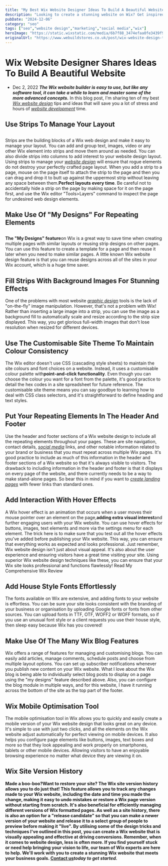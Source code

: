```yaml
---
title: "My Best Wix Website Designer Ideas To Build A Beautiful Website"
description: "Looking to create a stunning website on Wix? Get inspired by our best Wix website designer ideas and build a beautiful online presence effortlessly."
pubDate: "2024-12-06"
category: "seo"
tags: ["seo","website design","marketing","social media","wix"]
heroImage: "https://static.wixstatic.com/media/6b7f88_3474efaa0fe3439f9a5fd41a2d28c55a~mv2.jpg/v1/fill/w_740,h_420,al_c,q_90,usm_0.66_1.00_0.01,enc_avif,quality_auto/6b7f88_3474efaa0fe3439f9a5fd41a2d28c55a~mv2.jpg"
originalUrl: "https://www.webuildstores.co.uk/post/wix-website-design-tips"
---
```


# Wix Website Designer Shares Ideas To Build A Beautiful Website
 * Dec 2, 2022
**_The Wix website builder is easy to use, but like any software tool, it can take a while to learn and master some of the more advanced concepts._**
In this blog post, I'm sharing ten of my best [_Wix website design_](https://www.webuildstores.co.uk/wix-website-design) tips and ideas that will save you a lot of stress and hours of [_website development_](https://www.webuildstores.co.uk/website-development) time.
##
## Use Strips To Manage Your Layout
##
Strips are the building blocks of a Wix web design and make it easy to manage your layout.
You can add and group text, images, video or any other Wix element into strips and move them around as needed. You can also divide strips into columns to add interest to your website design layout.
Using strips to manage your [_website design_](https://www.webuildstores.co.uk/website-design) will ensure that rogue elements do not destroy your perfectly crafted page layout.
When you add a strip to a page, mouse on the page itself to attach the strip to the page and then you can drag and drop it to butt up against the uppermost strip without leaving any space between them.**Perfect layouts every time**.
Be careful not to accidentally hide a strip on the page by making space for it on the page first, and use the Wix editor "Tools>Layers" command to inspect the page for undesired web design elements.
##
## Make Use Of "My Designs" For Repeating Elements
##
**The "My Designs" feature**on Wix is a great way to save time when creating multiple pages with similar layouts or reusing strip designs on other pages.
You can use this feature to create a template for a page and then reuse it later when you need to make similar pages. A little known Wix website design feature is that you can reuse designs across all of the sites in your Wix account, which is a huge time saver.
##
## Fill Strips With Background Images For Stunning Effects
One of the problems with most website [_graphic design_](https://www.webuildstores.co.uk/graphic-design) tools is the lack of "on-the-fly" image manipulation. However, that's not a problem with Wix!
Rather than inserting a large image into a strip, you can use the image as a background fill to automatically scale and resize according to the strip size displayed.
This way, you get glorious full-width images that don't lose resolution when resized for different devices.
## Use The Customisable Site Theme To Maintain Colour Consistency
The Wix editor doesn't use CSS (cascading style sheets) to maintain the site colours and font choices on a website. Instead, it uses a customisable colour palette with**point-and-click functionality**.
Even though you can choose the colour you want for a font from the palette, it's good practice to detail the hex codes in a site spreadsheet for future reference.
The customisable site theme means you can say goodbye to learning how to deal with CSS class selectors, and it's straightforward to define heading and text styles.
## Put Your Repeating Elements In The Header And Footer
Use the header and footer sections of a Wix website design to include all the repeating elements throughout your pages.
These are site navigation, contact details, [_social media_](https://www.webuildstores.co.uk/social-media-plans) links, and other notable information related to your brand or business that you must repeat across multiple Wix pages.
It's good practice to include as much of this information in the header and footer sections of a Wix website so that it's always visible to visitors.
The drawback to including information in the header and footer is that it displays on every page of the website, and there currently needs to be a way to make stand-alone pages. So bear this in mind if you want to [_create landing pages_](https://www.webuildstores.co.uk/post/facebook-lead-generation) with fewer links than standard ones.
## Add Interaction With Hover Effects
A Wix hover effect is an animation that occurs when a user moves their mouse pointer over an element on the page,**adding extra visual interest**and further engaging users with your Wix website.
You can use hover effects for buttons, images, text elements and more via the settings menu for each element.
The trick here is to make sure that you test out all the hover effects you've added before publishing your Wix website. This way, you can ensure that everything works as expected and looks professional.
Just remember, Wix website design isn't just about visual appeal. It's also about the user experience and ensuring visitors have a great time visiting your site. Using superior Wix website design techniques like these, you can ensure that your Wix site looks professional and functions flawlessly!
[](https://www.webuildstores.co.uk/wix-review)
Read My Comprehensive Wix Review
## Add House Style Fonts Effortlessly
The fonts available on Wix are extensive, and adding fonts to your website is effortless. You can be sure your site looks consistent with the branding of your business or organisation by uploading Google fonts or fonts from other sources.
You can upload fonts in TTF, OTF, WOFF2 or WOFF formats, so if you use an unusual font style or a client requests you use their house style, then sleep easy because Wix has you covered!
## Make Use Of The Many Wix Blog Features
Wix offers a range of features for managing and customising blogs. You can easily add articles, manage comments, schedule posts and choose from multiple layout options. You can set up subscriber notifications whenever you publish new content on your Wix website.
What I love about the Wix blog is being able to individually select blog posts to display on a page using the "my designs" feature described above. Also, you can configure the blog module in multiple ways, and for this website, I have it running across the bottom of the site as the top part of the footer.
## Wix Mobile Optimisation Tool
The mobile optimisation tool in Wix allows you to quickly and easily create a mobile version of your Wix website design that looks great on any device. It's simple to use with just two clicks, and all the elements on the Wix website adjust automatically for perfect viewing on mobile devices.
It also helps you configure page elements like buttons, images, text boxes and more so that they look appealing and work properly on smartphones, tablets or other mobile devices. Allowing visitors to have an enjoyable browsing experience no matter what device they are viewing it on.
## Wix Site Version History
**Made a boo-boo?**Want to restore your site? The Wix site version history allows you to do just that!
This feature allows you to track any changes made to your Wix website, including the date and time you made the change, making it easy to undo mistakes or restore a Wix page version without starting from scratch. It's also beneficial for efficiently managing different versions of Wix formatted pages.
As well as a site history, there is also an option for a "release candidate" so that you can make a newer version of your website and release it to a select group of people to preview before making it "live".
By utilising some of the design tricks and techniques I've outlined in this post, you can create a Wix website that is visually appealing and effective at driving conversions.
Remember, when it comes to website design, less is often more.
If you find yourself stuck or need help bringing your vision to life, our team of Wix experts are here to help. We'll work with you to create a stunning Wix website that meets your business goals.
[**__Contact us__**](https://www.webuildstores.co.uk/contact)**_today to get started._**

